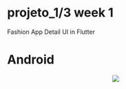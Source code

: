 # projeto_1/3 week 1
Fashion App Detail UI in Flutter

# Android
<p align="center">
  <img src="https://user-images.githubusercontent.com/19260371/84334330-22f65300-ab60-11ea-88a1-8091edc6665d.png">
</p>


